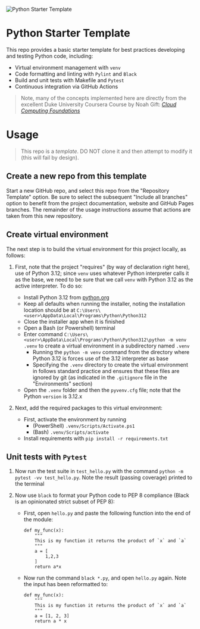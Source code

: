 ![Python Starter Template](https://github.com/noahgift/github-actions-pytest/workflows/Python%20application%20test%20with%20Github%20Actions/badge.svg)

# Python Starter Template
This repo provides a basic starter template for best practices developing and testing Python code, including: 

-  Virtual environment management with `venv`
-  Code formatting and linting with `Pylint` and `Black`
-  Build and unit tests with Makefile and `Pytest`
-  Continuous integration via GitHub Actions

> Note, many of the concepts implemented here are directly from the excellent Duke University Coursera Course by Noah Gift: [*Cloud Computing Foundations*](https://coursera.org/share/0e44a583040b010e6aeb674febbac00e)

# Usage

> This repo is a *template*. DO NOT clone it and then attempt to modify it (this will fail by design).

## Create a new repo from this template
Start a new GitHub repo, and select this repo from the "Repository Template" option. Be sure to select the subsequent "Include all branches" option to benefit from the project documentation, website and GitHub Pages branches. The remainder of the usage instructions assume that actions are taken from this new repository.

## Create virtual environment
The next step is to build the virtual environment for this project locally, as follows:

1. First, note that the project "requires" (by way of declaration right here), use of Python 3.12; since `venv` uses whatever Python interpreter calls it as the base, we need to be sure that we call `venv` with Python 3.12 as the active interpreter. To do so:
    -  Install Python 3.12 from [python.org](https://www.python.org/downloads/)
    -  Keep all defaults when running the installer, noting the installation location should be at `C:\Users\<user>\AppData\Local\Programs\Python\Python312`
    -  Close the installer app when it is finished
    -  Open a Bash (or Powershell) terminal
    -  Enter command `C:\Users\<user>\AppData\Local\Programs\Python\Python312\python -m venv .venv` to create a virtual environment in a subdirectory named `.venv`
        -  Running the `python -m venv` command from the directory where Python 3.12 is forces use of the 3.12 interpreter as base
        -  Specifying the `.venv` directory to create the virtual environment in follows standard practice and ensures that these files are ignored by git (as indicated in the `.gitignore` file in the "Environments" section) 
    -  Open the `.venv` folder and then the `pyvenv.cfg` file; note that the Python `version` is 3.12.x

1. Next, add the required packages to this virtual environment:

    -  First, activate the environment by running 
        -  (PowerShell) `.venv/Scripts/Activate.ps1`
        -  (Bash) `.venv/Scripts/activate`
    -  Install requirements with `pip install -r requirements.txt`

## Unit tests with `Pytest`
1. Now run the test suite in `test_hello.py` with the command `python -m pytest -vv test_hello.py`. Note the result (passing coverage) printed to the terminal
1. Now use `black` to format your Python code to PEP 8 compliance (Black is an opinionated strict subset of PEP 8):

    -  First, open `hello.py` and paste the following function into the end of the module:
        ```
        def my_func(x):
            """
            This is my function it returns the product of `x` and `a`
            """
            a = [
                1,2,3
            ]
            return a*x
        ```
    -  Now run the command `black *.py`, and open `hello.py` again. Note the input has been reformatted to:
        ```
        def my_func(x):
            """
            This is my function it returns the product of `x` and `a`
            """
            a = [1, 2, 3]
            return a * x
        ```
    